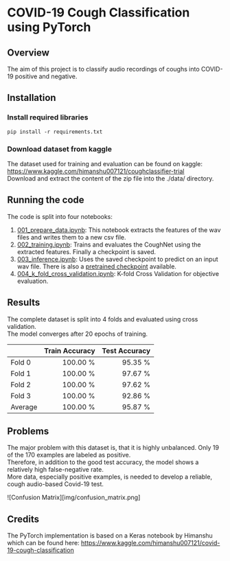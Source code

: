 # COVID-19 Cough Classification using PyTorch

## Overview

The aim of this project is to classify audio recordings of coughs into COVID-19 positive and negative.

## Installation

### Install required libraries

```
pip install -r requirements.txt
```

### Download dataset from kaggle

The dataset used for training and evaluation can be found on kaggle:<br/>
https://www.kaggle.com/himanshu007121/coughclassifier-trial<br/>
Download and extract the content of the zip file into the ./data/ directory.

## Running the code

The code is split into four notebooks:

1. [001_prepare_data.ipynb](001_prepare_data.ipynb): This notebook extracts the features of the wav files and writes them to a new csv file.
2. [002_training.ipynb](002_training.ipynb): Trains and evaluates the CoughNet using the extracted features. Finally a checkpoint is saved.
3. [003_inference.ipynb](003_inference.ipynb): Uses the saved checkpoint to predict on an input wav file. There is also a [pretrained checkpoint](checkpoints/) available.
4. [004_k_fold_cross_validation.ipynb](004_k_fold_cross_validation.ipynb): K-fold Cross Validation for objective evaluation.

## Results

The complete dataset is split into 4 folds and evaluated using cross validation.<br/>
The model converges after 20 epochs of training.

|         | Train Accuracy | Test Accuracy |
| ------- | -------------: | ------------: |
| Fold 0  |       100.00 % |       95.35 % |
| Fold 1  |       100.00 % |       97.67 % |
| Fold 2  |       100.00 % |       97.62 % |
| Fold 3  |       100.00 % |       92.86 % |
| Average |       100.00 % |       95.87 % |

## Problems

The major problem with this dataset is, that it is highly unbalanced. Only 19 of the 170 examples are labeled as positive. <br/>
Therefore, in addition to the good test accuracy, the model shows a relatively high false-negative rate. <br/>
More data, especially positive examples, is needed to develop a reliable, cough audio-based Covid-19 test. <br/>

![Confusion Matrix][img/confusion_matrix.png]

## Credits

The PyTorch implementation is based on a Keras notebook by Himanshu which can be found here:
https://www.kaggle.com/himanshu007121/covid-19-cough-classification
